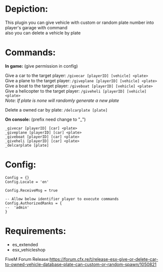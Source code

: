 # **Depiction:**
This plugin you can give vehicle with custom or random plate number into player's garage with command  
also you can delete a vehicle by plate  

# **Commands:**
**In game:** (give permission in config)  

Give a car to the target player:  ``/givecar [playerID] [vehicle] <plate>``    
Give a plane to the target player:  ``/giveplane [playerID] [vehicle] <plate>``    
Give a boat to the target player:  ``/giveboat [playerID] [vehicle] <plate>``    
Give a helicopter to the target player:  ``/giveheli [playerID] [vehicle] <plate>``    
*Note: If plate is none will randomly generate a new plate*  
  
Delete a owned car by plate: ``/delcarplate [plate]``  

**On console:**  (prefix need change to "_")
```
_givecar [playerID] [car] <plate>
_giveplane [playerID] [car] <plate>
_giveboat [playerID] [car] <plate>
_giveheli [playerID] [car] <plate>
_delcarplate [plate]
```

# **Config:**
```
Config = {}
Config.Locale = 'en'

Config.ReceiveMsg = true

-- Allow below identifier player to execute commands
Config.AuthorizedRanks = {
--	'admin'
}
```
  
# **Requirements:**
* es_extended
* esx_vehicleshop 

FiveM Forum Release:https://forum.cfx.re/t/release-esx-give-or-delete-car-to-owned-vehicle-database-plate-can-custom-or-random-spawn/1050821

